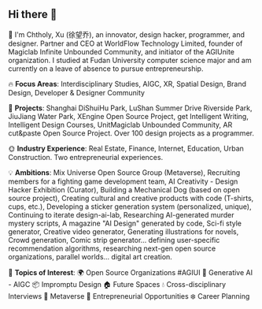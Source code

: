 ## Hi there 👋

👨 I'm Chtholy, Xu (徐望乔), an innovator, design hacker, programmer, and designer. Partner and CEO at WorldFlow Technology Limited, founder of Magiclab Infinite Unbounded Community, and initiator of the AGIUnite organization. I studied at Fudan University computer science major and am currently on a leave of absence to pursue entrepreneurship.

🔥 **Focus Areas**: Interdisciplinary Studies, AIGC, XR, Spatial Design, Brand Design, Developer & Designer Community

🚗 **Projects**: Shanghai DiShuiHu Park, LuShan Summer Drive Riverside Park, JiuJiang Water Park, XEngine Open Source Project, get Intelligent Writing, Intelligent Design Courses, UnitMagiclab Unbounded Community, AR cut&paste Open Source Project. Over 100 design projects as a programmer.

🌞 **Industry Experience**: Real Estate, Finance, Internet, Education, Urban Construction. Two entrepreneurial experiences.

💡 **Ambitions**: Mix Universe Open Source Group (Metaverse), Recruiting members for a fighting game development team, AI Creativity - Design Hacker Exhibition (Curator), Building a Mechanical Dog (based on open source project), Creating cultural and creative products with code (T-shirts, cups, etc.), Developing a sticker generation system (personalized, unique), Continuing to iterate design-ai-lab, Researching AI-generated murder mystery scripts, A magazine "AI Design" generated by code, Sci-fi style generator, Creative video generator, Generating illustrations for novels, Crowd generation, Comic strip generator… defining user-specific recommendation algorithms, researching next-gen open source organizations, parallel worlds… digital art creation.

💬 **Topics of Interest**: 🌍 Open Source Organizations #AGIUI 🚀 Generative AI - AIGC 📦 Impromptu Design 🏠 Future Spaces 💧 Cross-disciplinary Interviews 🚗 Metaverse 🚀 Entrepreneurial Opportunities ❄️ Career Planning
